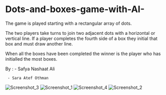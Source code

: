 ﻿# Dots-and-boxes-game-with-AI-

 The game is played starting with a rectangular array of dots.

The two players take turns to join two adjacent dots with a horizontal or vertical line. If a player completes the fourth side of a box they initial that box and must draw another line.

When all the boxes have been completed the winner is the player who has initialled the most boxes.

By :
     - Safya Nashaat Ali

     
     - Sara Atef Othman


![Screenshot_3](https://github.com/saratef/Dots-and-boxes-game-with-AI-/assets/167128704/4a97be80-1c29-4cd2-9231-8ff3730f8054)
![Screenshot_1](https://github.com/saratef/Dots-and-boxes-game-with-AI-/assets/167128704/4b974a0c-e616-4422-bb32-6354237c2f2a)
![Screenshot_4](https://github.com/saratef/Dots-and-boxes-game-with-AI-/assets/167128704/b75ab20f-b19d-4e0b-838c-97a44b6be39a)
![Screenshot_2](https://github.com/saratef/Dots-and-boxes-game-with-AI-/assets/167128704/6961aa19-4fc3-4482-8e81-ca6864cb8fd8)


